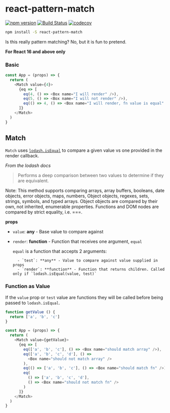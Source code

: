 # react-pattern-match

[![npm version](https://badge.fury.io/js/react-nes.svg)](https://badge.fury.io/js/react-pattern-match)
[![Build Status](https://travis-ci.org/tkh44/react-pattern-match.svg?branch=master)](https://travis-ci.org/tkh44/react-pattern-match)
[![codecov](https://codecov.io/gh/tkh44/react-pattern-match/branch/master/graph/badge.svg)](https://codecov.io/gh/tkh44/react-pattern-match)

```bash
npm install -S react-pattern-match
```

Is this really pattern matching? No, but it is fun to pretend.

**For React 16 and above only**


### Basic

```javascript
const App = (props) => {
  return (
    <Match value={4}>
      {eq => [
        eq(4, () => <Box name="I will render" />),
        eq(5, () => <Box name="I will not render" />),
        eq(() => 4, () => <Box name="I will render, fn value is equal" />)
      ]}
    </Match>
  )
}
```

## Match

`Match` uses [`lodash.isEqual`](https://lodash.com/docs/#isEqual) to compare a given value vs one provided in the render callback.

*From the lodash docs*
> Performs a deep comparison between two values to determine if they are equivalent.
  
  Note: This method supports comparing arrays, array buffers, booleans, date objects, error objects, maps, numbers, Object objects, regexes, sets, strings, symbols, and typed arrays. Object objects are compared by their own, not inherited, enumerable properties. Functions and DOM nodes are compared by strict equality, i.e. ===.

**props**

- `value`: **any** - Base value to compare against

- `render`: **function** - Function that receives one argument, `equal`
    
    `equal` is a function that accepts 2 arguments:
        
        - `test`: **any** - Value to compare against value supplied in props
        - `render`: **function** - Function that returns children. Called only if `lodash.isEqual(value, test)`


### Function as Value

If the `value` prop or `test` value are functions they will be called before being passed to `lodash.isEqual`.

```javascript
function getValue () {
  return ['a', 'b', 'c']
}

const App = (props) => {
  return (
    <Match value={getValue}>
      {eq => [
        eq(['a', 'b', 'c'], () => <Box name="should match array" />),
        eq(['a', 'b', 'c', 'd'], () =>
          <Box name="should not match array" />
        ),
        eq(() => ['a', 'b', 'c'], () => <Box name="should match fn" />),
        eq(
          () => ['a', 'b', 'c', 'd'],
          () => <Box name="should not match fn" />
        )
      ]}
    </Match>
  )
}
```

